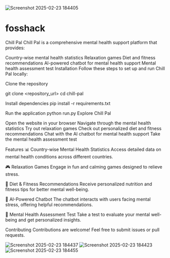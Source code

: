 ![Screenshot 2025-02-23 184405](https://github.com/user-attachments/assets/2fb1a295-01ab-4e98-9853-c59ebfd0da74)
# fosshack
Chill Pal
Chill Pal is a comprehensive mental health support platform that provides:

Country-wise mental health statistics
Relaxation games
Diet and fitness recommendations
AI-powered chatbot for mental health support
Mental health assessment test
Installation
Follow these steps to set up and run Chill Pal locally:

Clone the repository

git clone <repository_url>
cd chill-pal

Install dependencies
pip install -r requirements.txt

Run the application
python run.py
Explore Chill Pal

Open the website in your browser
Navigate through the mental health statistics
Try out relaxation games
Check out personalized diet and fitness recommendations
Chat with the AI chatbot for mental health support
Take the mental health assessment test

Features
📊 Country-wise Mental Health Statistics
Access detailed data on mental health conditions across different countries.

🎮 Relaxation Games
Engage in fun and calming games designed to relieve stress.

🍏 Diet & Fitness Recommendations
Receive personalized nutrition and fitness tips for better mental well-being.

🤖 AI-Powered Chatbot
The chatbot interacts with users facing mental stress, offering helpful recommendations.

🧠 Mental Health Assessment Test
Take a test to evaluate your mental well-being and get personalized insights.

Contributing
Contributions are welcome! Feel free to submit issues or pull requests.

![Screenshot 2025-02-23 184437](https://github.com/user-attachments/assets/566f42e2-2ca5-40aa-9a46-5277a584fec6)
![Screenshot 2025-02-23 184423](https://github.com/user-attachments/assets/ee3d359d-61a4-4203-adb7-b38e7e3270a4)
![Screenshot 2025-02-23 184455](https://github.com/user-attachments/assets/5a377807-37ab-4966-a770-70a3427101fc)
